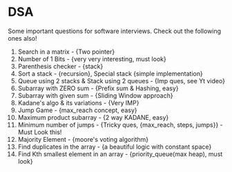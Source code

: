 # DSA

Some important questions for software interviews. Check out the following ones also!

1. Search in a matrix - {Two pointer}
2. Number of 1 Bits - {very very interesting, must look}
3. Parenthesis checker - {stack}
4. Sort a stack - {recursion}, Special stack {simple implementation}
5. Queue using 2 stacks & Stack using 2 queues - {Imp ques, see Yt video}
6. Subarray with ZERO sum - {Prefix sum & Hashing, easy}
7. Subarray with given sum - {Sliding Window approach}
8. Kadane's algo & its variations - {Very IMP}
9. Jump Game - {max_reach concept, easy}
10. Maximum product subarray - {2 way KADANE, easy}
11. Minimum number of jumps - {Tricky ques, {max_reach, steps, jumps}} - Must Look this!
12. Majority Element - {moore's voting algorithm}
13. Find duplicates in the array - {a beautiful logic with constant space}
14. Find Kth smallest element in an array - {priority_queue(max heap), must look}

